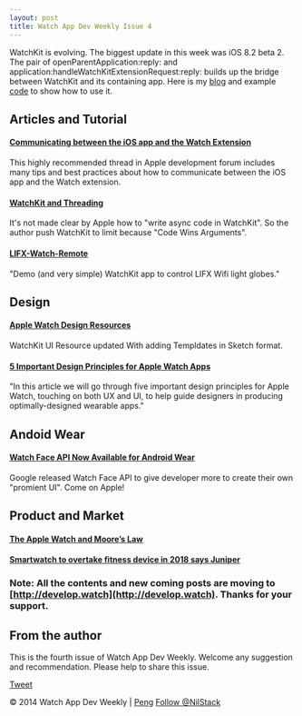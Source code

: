 ```yaml
---
layout: post
title: Watch App Dev Weekly Issue 4
---
```

	
WatchKit is evolving. The biggest update in this week was iOS 8.2 beta 2. The pair of  openParentApplication:reply: and application:handleWatchKitExtensionRequest:reply:  builds up the bridge between WatchKit and its containing app. Here is my [blog](http://nilstack.github.io/2014/12/11/WatchKit-Communicates-With-Containing-App-With-OpenParentApplication/) and example [code](https://github.com/NilStack/OpenParentAppExample) to show how to use it.

## Articles and Tutorial

#### [Communicating between the iOS app and the Watch Extension](https://devforums.apple.com/message/1082630)

This highly recommended thread in Apple development forum includes many tips and best practices about how to communicate between the iOS app and the Watch extension.

#### [WatchKit and Threading](http://whoisryannystrom.com/2014/12/07/WatchKit-and-Threading/)

It's not made clear by Apple how to "write async code in WatchKit". So the author push WatchKit to limit because "Code Wins Arguments".

#### [LIFX-Watch-Remote](https://github.com/aufflick/LIFX-Watch-Remote)

"Demo (and very simple) WatchKit app to control LIFX Wifi light globes."

## Design

#### [Apple Watch Design Resources ](https://developer.apple.com/watchkit/)

WatchKit UI Resource updated With adding Templdates in Sketch format.

#### [5 Important Design Principles for Apple Watch Apps](http://blog.thinkapps.com/design/apple-watch-apps-important-design-principles/)

"In this article we will go through five important design principles for Apple Watch, touching on both UX and UI, to help guide designers in producing optimally-designed wearable apps." 

## Andoid Wear

#### [Watch Face API Now Available for Android Wear](http://android-developers.blogspot.com/2014/12/watch-face-api-now-available-for.html)

Google released Watch Face API to give developer more to create their own "promient UI". Come on Apple!

## Product and Market

#### [The Apple Watch and Moore’s Law](http://www.loopinsight.com/2014/12/08/the-apple-watch-and-moores-law/)

#### [Smartwatch to overtake fitness device in 2018 says Juniper](http://www.gomonews.com/smartwatch-to-overtake-fitness-device-in-2018-says-juniper/)


### Note: All the contents and new coming posts are moving to [http://develop.watch](http://develop.watch). Thanks for your support.

## From the author

This is the fourth issue of Watch App Dev Weekly. Welcome any suggestion and recommendation.
Please help to share this issue.

<a href="https://twitter.com/share" class="twitter-share-button" data-via="NilStack" data-size="large" data-hashtags="WatchAppDevWeekly">Tweet</a>

<script>!function(d,s,id){var js,fjs=d.getElementsByTagName(s)[0],p=/^http:/.test(d.location)?'http':'https';if(!d.getElementById(id)){js=d.createElement(s);js.id=id;js.src=p+'://platform.twitter.com/widgets.js';fjs.parentNode.insertBefore(js,fjs);}}(document, 'script', 'twitter-wjs');</script>


© 2014 Watch App Dev Weekly | [Peng](https://twitter.com/NilStack) 
<a href="https://twitter.com/NilStack" class="twitter-follow-button" data-show-count="false">Follow @NilStack</a>

<script>!function(d,s,id){var js,fjs=d.getElementsByTagName(s)[0],p=/^http:/.test(d.location)?'http':'https';if(!d.getElementById(id)){js=d.createElement(s);js.id=id;js.src=p+'://platform.twitter.com/widgets.js';fjs.parentNode.insertBefore(js,fjs);}}(document, 'script', 'twitter-wjs');</script>